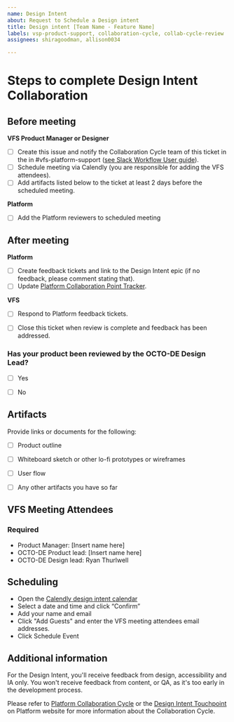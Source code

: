 ```yaml
---
name: Design Intent
about: Request to Schedule a Design intent
title: Design intent [Team Name - Feature Name]
labels: vsp-product-support, collaboration-cycle, collab-cycle-review
assignees: shiragoodman, allison0034

---
```


# Steps to complete Design Intent Collaboration

## Before meeting

**VFS Product Manager or Designer**
- [ ]  Create this issue and notify the Collaboration Cycle team of this ticket in the in #vfs-platform-support ([see Slack Workflow User guide](https://depo-platform-documentation.scrollhelp.site/support/Getting-help-from-the-Platform-in-Slack.1439138197.html)). 
- [ ] Schedule meeting via Calendly (you are responsible for adding the VFS attendees).
- [ ] Add artifacts listed below to the ticket at least 2 days before the scheduled meeting.

**Platform**
- [ ] Add the Platform reviewers to scheduled meeting

## After meeting

**Platform**
- [ ] Create feedback tickets and link to the Design Intent epic (if no feedback, please comment stating that). 
- [ ] Update [Platform Collaboration Point Tracker](https://docs.google.com/spreadsheets/d/1OgPyEvUlNF6EnaYMFAXJkV6FKOvZnlPnbOQ2fAJ7W7A/edit#gid=266151061).

**VFS**
- [ ] Respond to Platform feedback tickets.
- [ ] Close this ticket when review is complete and feedback has been addressed. 


### Has your product been reviewed by the OCTO-DE Design Lead?
- [ ] Yes
- [ ] No


## Artifacts

Provide links or documents for the following: 

- [ ] Product outline
 
<!--
[Template](https://github.com/department-of-veterans-affairs/va.gov-team/blob/master/platform/product-management/product-outline-template.md)
--> 
 
- [ ] Whiteboard sketch or other lo-fi prototypes or wireframes
- [ ] User flow
- [ ] Any other artifacts you have so far


## VFS Meeting Attendees

### Required
- Product Manager: [Insert name here]
- OCTO-DE Product lead: [Insert name here]
- OCTO-DE Design lead: Ryan Thurlwell



## Scheduling

- Open the [Calendly design intent calendar](https://calendly.com/collaboration-cycle/design-intent-or-midpoint-review)
- Select a date and time and click “Confirm”
- Add your name and email
- Click "Add Guests" and enter the VFS meeting attendees email addresses. 
- Click Schedule Event
<!-- 
Please note: You are responsible for adding the VFS attendees. If you have more than 10 VFS attendees, you can forward the invite after it is scheduled. Platform will add the Platform reviewers. You will receive an email and the meeting will be automatically added to your calendar
-->



## Additional information
For the Design Intent, you'll receive feedback from design, accessibility and IA only. You won't receive feedback from content, or QA, as it's too early in the development process.

Please refer to [Platform Collaboration Cycle](https://depo-platform-documentation.scrollhelp.site/collaboration-cycle/index.html) or the [Design Intent Touchpoint](https://depo-platform-documentation.scrollhelp.site/collaboration-cycle/Design-intent.1782153235.html) on Platform website for more information about the Collaboration Cycle.



